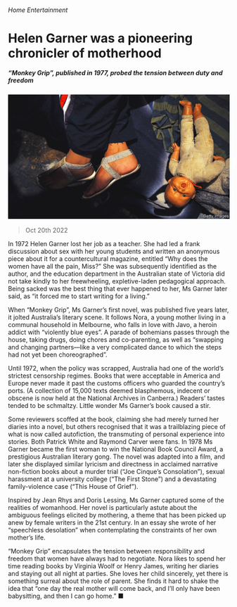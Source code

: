 ###### Home Entertainment

# Helen Garner was a pioneering chronicler of motherhood 

##### “Monkey Grip”, published in 1977, probed the tension between duty and freedom 

![image](images/20221022_CUP001.jpg) 

> Oct 20th 2022 

In 1972 Helen Garner lost her job as a teacher. She had led a frank discussion about sex with her young students and written an anonymous piece about it for a countercultural magazine, entitled “Why does the women have all the pain, Miss?” She was subsequently identified as the author, and the education department in the Australian state of Victoria did not take kindly to her freewheeling, expletive-laden pedagogical approach. Being sacked was the best thing that ever happened to her, Ms Garner later said, as “it forced me to start writing for a living.”

When “Monkey Grip”, Ms Garner’s first novel, was published five years later, it jolted Australia’s literary scene. It follows Nora, a young mother living in a communal household in Melbourne, who falls in love with Javo, a heroin addict with “violently blue eyes”. A parade of bohemians passes through the house, taking drugs, doing chores and co-parenting, as well as “swapping and changing partners—like a very complicated dance to which the steps had not yet been choreographed”. 

Until 1972, when the policy was scrapped, Australia had one of the world’s strictest censorship regimes. Books that were acceptable in America and Europe never made it past the customs officers who guarded the country’s ports. (A collection of 15,000 texts deemed blasphemous, indecent or obscene is now held at the National Archives in Canberra.) Readers’ tastes tended to be schmaltzy. Little wonder Ms Garner’s book caused a stir.

Some reviewers scoffed at the book, claiming she had merely turned her diaries into a novel, but others recognised that it was a trailblazing piece of what is now called autofiction, the transmuting of personal experience into stories. Both Patrick White and Raymond Carver were fans. In 1978 Ms Garner became the first woman to win the National Book Council Award, a prestigious Australian literary gong. The novel was adapted into a film, and later she displayed similar lyricism and directness in acclaimed narrative non-fiction books about a murder trial (“Joe Cinque’s Consolation”), sexual harassment at a university college (“The First Stone”) and a devastating family-violence case (“This House of Grief”). 

Inspired by Jean Rhys and Doris Lessing, Ms Garner captured some of the realities of womanhood. Her novel is particularly astute about the ambiguous feelings elicited by mothering, a theme that has been picked up anew by female writers in the 21st century. In an essay she wrote of her “speechless desolation” when contemplating the constraints of her own mother’s life. 

“Monkey Grip” encapsulates the tension between responsibility and freedom that women have always had to negotiate. Nora likes to spend her time reading books by Virginia Woolf or Henry James, writing her diaries and staying out all night at parties. She loves her child sincerely, yet there is something surreal about the role of parent. She finds it hard to shake the idea that “one day the real mother will come back, and I’ll only have been babysitting, and then I can go home.” ■

